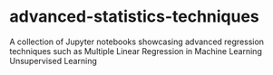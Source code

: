 # advanced-statistics-techniques

A collection of Jupyter notebooks showcasing advanced regression techniques such as Multiple Linear Regression in Machine Learning Unsupervised Learning
